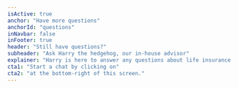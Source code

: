 ```yaml
---
isActive: true
anchor: "Have more questions"
anchorId: "questions"
inNavbar: false
inFooter: true
header: "Still have questions?"
subheader: "Ask Harry the hedgehog, our in-house advisor"
explainer: "Harry is here to answer any questions about life insurance."
cta1: "Start a chat by clicking on"
cta2: "at the bottom-right of this screen."
---
```

